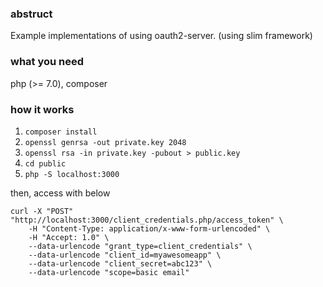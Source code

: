 ### abstruct
Example implementations of using oauth2-server.
(using slim framework)

### what you need
php (>= 7.0), composer

### how it works
1. ```composer install```
2. ```openssl genrsa -out private.key 2048```
3. ```openssl rsa -in private.key -pubout > public.key```
4. ```cd public```
5. ```php -S localhost:3000```

then, access with below
```
curl -X "POST" "http://localhost:3000/client_credentials.php/access_token" \
	-H "Content-Type: application/x-www-form-urlencoded" \
	-H "Accept: 1.0" \
	--data-urlencode "grant_type=client_credentials" \
	--data-urlencode "client_id=myawesomeapp" \
	--data-urlencode "client_secret=abc123" \
	--data-urlencode "scope=basic email"

```
